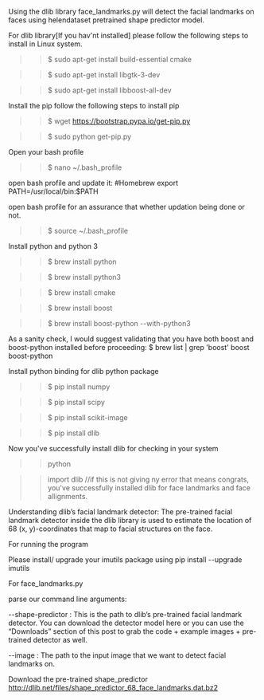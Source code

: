 Using the dlib library face_landmarks.py will detect the facial landmarks on faces using helendataset pretrained shape predictor model.

For dlib library[If you hav'nt installed] please follow the following steps to install in Linux system.

>> $ sudo apt-get install build-essential cmake

>> $ sudo apt-get install libgtk-3-dev

>> $ sudo apt-get install libboost-all-dev

Install the pip follow the following steps to install pip

>> $ wget https://bootstrap.pypa.io/get-pip.py

>> $ sudo python get-pip.py

Open your bash profile

>>$ nano ~/.bash_profile

open bash profile and update it: 
  #Homebrew
  export PATH=/usr/local/bin:$PATH
  
open bash profile for an assurance that whether updation being done or not.  

>>$ source ~/.bash_profile

Install python and python 3 
>>$ brew install python

>>$ brew install python3

>>$ brew install cmake

>>$ brew install boost

>>$ brew install boost-python --with-python3

As a sanity check, I would suggest validating that you have both boost  and boost-python  installed before proceeding:
$ brew list | grep 'boost'
boost
boost-python

Install python binding for dlib python package
>>$ pip install numpy

>>$ pip install scipy

>>$ pip install scikit-image

>>$ pip install dlib

Now you've successfully install dlib for checking in your system
>>python

>>import dlib //if this is not giving ny error that means congrats, you've successfully installed dlib for face landmarks and face allignments.


Understanding dlib’s facial landmark detector:
The pre-trained facial landmark detector inside the dlib library is used to estimate the location of 68 (x, y)-coordinates that map to facial structures on the face.

For running the program 

Please install/ upgrade your imutils package using pip install --upgrade imutils

For face_landmarks.py

parse our command line arguments:

--shape-predictor : This is the path to dlib’s pre-trained facial landmark detector. You can download the detector model here or you can use the “Downloads” section of this post to grab the code + example images + pre-trained detector as well.

--image : The path to the input image that we want to detect facial landmarks on.

Download the pre-trained shape_predictor  
http://dlib.net/files/shape_predictor_68_face_landmarks.dat.bz2


  


